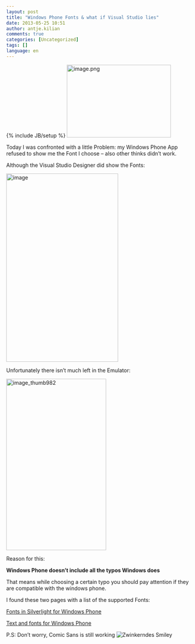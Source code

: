 ```yaml
---
layout: post
title: "Windows Phone Fonts & what if Visual Studio lies"
date: 2013-05-25 10:51
author: antje.kilian
comments: true
categories: [Uncategorized]
tags: []
language: en
---
```

{% include JB/setup %}
<img style="background-image: none; padding-left: 0px; padding-right: 0px; padding-top: 0px; border: 0px;" title="image.png" src="{{BASE_PATH}}/assets/wp-images-de/image1828-278x194.png" border="0" alt="image.png" width="278" height="194" />

Today I was confronted with a little Problem: my Windows Phone App refused to show me the Font I choose – also other thinks didn’t work.

Although the Visual Studio Designer did show the Fonts:

<img style="background-image: none; padding-left: 0px; padding-right: 0px; padding-top: 0px; border: 0px;" title="image" src="{{BASE_PATH}}/assets/wp-images-de/image_thumb981.png" border="0" alt="image" width="299" height="502" />

Unfortunately there isn’t much left in the Emulator:

<a href="{{BASE_PATH}}/assets/wp-images-en/image_thumb982.png"><img style="background-image: none; padding-left: 0px; padding-right: 0px; display: inline; padding-top: 0px; border: 0px;" title="image_thumb982" src="{{BASE_PATH}}/assets/wp-images-en/image_thumb982_thumb.png" border="0" alt="image_thumb982" width="267" height="457" /></a>

Reason for this:

<strong>Windows Phone doesn’t include all the typos Windows does</strong>

That means while choosing a certain typo you should pay attention if they are compatible with the windows phone.

I found these two pages with a list of the supported Fonts:

<a href="http://msdn.microsoft.com/en-us/library/ff806365%28v=vs.95%29.aspx">Fonts in Silverlight for Windows Phone</a>

<a href="http://msdn.microsoft.com/en-us/library/windowsphone/develop/cc189010(v=vs.105).aspx">Text and fonts for Windows Phone</a>

P.S: Don’t worry, Comic Sans is still working <img class="wlEmoticon wlEmoticon-winkingsmile" style="border-style: none;" src="{{BASE_PATH}}/assets/wp-images-en/wlEmoticon-winkingsmile54.png" alt="Zwinkerndes Smiley" />
